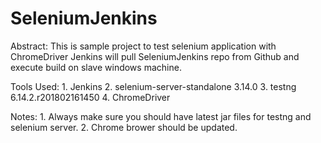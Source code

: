 # SeleniumJenkins

Abstract: This is sample project to test selenium application with ChromeDriver
		  Jenkins will pull SeleniumJenkins repo from Github and execute build on slave windows machine.
		  
Tools Used: 
	1. Jenkins
	2. selenium-server-standalone 3.14.0
	3. testng 6.14.2.r201802161450
	4. ChromeDriver

Notes: 
	1. Always make sure you should have latest jar files for testng and selenium server. 
	2. Chrome brower should be updated.

